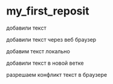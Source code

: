 ﻿# my_first_reposit
 
добавили текст


добавили текст через веб браузер

добавим текст локально

добавили текст в новой ветке

разрешаем конфликт текст в браузере
